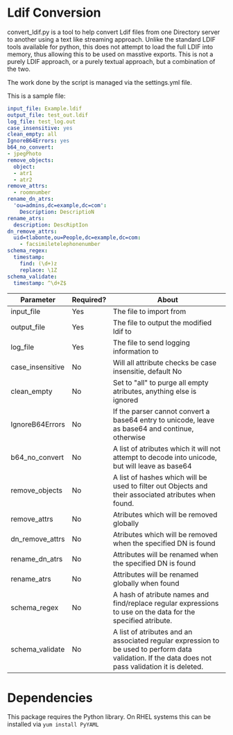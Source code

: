 # Ldif Conversion

convert_ldif.py is a tool to help convert Ldif files from one Directory server to another using a
text like streaming approach.  Unlike the standard LDIF tools available for python, this does not
attempt to load the full LDIF into memory, thus allowing this to be used on masstive exports.
This is not a purely LDIF approach, or a purely textual approach, but a combination of the two.

The work done by the script is managed via the settings.yml file.

This is a sample file:

```YAML
input_file: Example.ldif
output_file: test_out.ldif
log_file: test_log.out
case_insensitive: yes
clean_empty: all
IgnoreB64Errors: yes
b64_no_convert:
- jpegPhoto
remove_objects:
  object:
  - atr1
  - atr2
remove_attrs:
  - roomnumber
rename_dn_atrs:
  'ou=admins,dc=example,dc=com':
    Description: DescriptioN
rename_atrs:
  description: DescRiptIon
dn_remove_attrs:
  uid=tlabonte,ou=People,dc=example,dc=com:
    - facsimiletelephonenumber
schema_regex:
  timestamp:
    find: (\d+)z
    replace: \1Z
schema_validate:
  timestamp: ^\d+Z$
```

| Parameter | Required? | About |
| --------- | ----------| ------|
| input_file|  Yes | The file to import from |
| output_file | Yes | The file to output the modified ldif to |
| log_file | Yes | The file to send logging information to |
| case_insensitive| No | Will all attribute checks be case insensitie, default No |
| clean_empty | No | Set to "all" to purge all empty atributes, anything else is ignored |
| IgnoreB64Errors | No | If the parser cannot convert a base64 entry to unicode, leave as base64 and continue, otherwise |
| b64_no_convert | No | A list of atributes which it will not attempt to decode into unicode, but will leave as base64 |
| remove_objects | No | A list of hashes which will be used to filter out Objects and their associated atributes when found. |
| remove_attrs | No | Atributes which will be removed globally |
| dn_remove_attrs | No | Atributes which will be removed when the specified DN is found |
| rename_dn_atrs | No | Attributes will be renamed when the specified DN is found |
| rename_atrs | No | Attributes will be renamed globally when found |
| schema_regex | No | A hash of atribute names and find/replace regular expressions to use on the data for the specified atribute.
| schema_validate | No | A list of atributes and an associated regular expression to be used to perform data validation.  If the data does not pass validation it is deleted. |

# Dependencies
This package requires the Python library.
On RHEL systems this can be installed via `yum install PyYAML`
